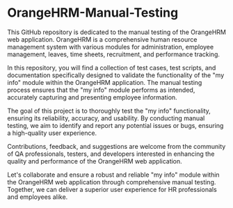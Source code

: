 # OrangeHRM-Manual-Testing
This GitHub repository is dedicated to the manual testing of the OrangeHRM web application. OrangeHRM is a comprehensive human resource management system with various modules for administration, employee management, leaves, time sheets, recruitment, and performance tracking.

In this repository, you will find a collection of test cases, test scripts, and documentation specifically designed to validate the functionality of the "my info" module within the OrangeHRM application. The manual testing process ensures that the "my info" module performs as intended, accurately capturing and presenting employee information.

The goal of this project is to thoroughly test the "my info" functionality, ensuring its reliability, accuracy, and usability. By conducting manual testing, we aim to identify and report any potential issues or bugs, ensuring a high-quality user experience.

Contributions, feedback, and suggestions are welcome from the community of QA professionals, testers, and developers interested in enhancing the quality and performance of the OrangeHRM web application.

Let's collaborate and ensure a robust and reliable "my info" module within the OrangeHRM web application through comprehensive manual testing. Together, we can deliver a superior user experience for HR professionals and employees alike.




